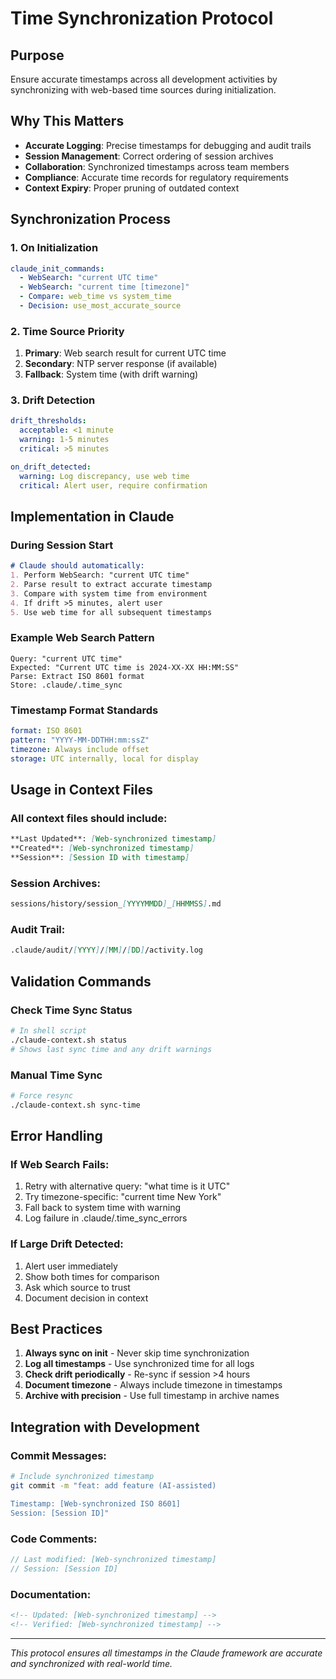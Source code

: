 # Time Synchronization Protocol

## Purpose
Ensure accurate timestamps across all development activities by synchronizing with web-based time sources during initialization.

## Why This Matters
- **Accurate Logging**: Precise timestamps for debugging and audit trails
- **Session Management**: Correct ordering of session archives
- **Collaboration**: Synchronized timestamps across team members
- **Compliance**: Accurate time records for regulatory requirements
- **Context Expiry**: Proper pruning of outdated context

## Synchronization Process

### 1. On Initialization
```yaml
claude_init_commands:
  - WebSearch: "current UTC time"
  - WebSearch: "current time [timezone]"
  - Compare: web_time vs system_time
  - Decision: use_most_accurate_source
```

### 2. Time Source Priority
1. **Primary**: Web search result for current UTC time
2. **Secondary**: NTP server response (if available)
3. **Fallback**: System time (with drift warning)

### 3. Drift Detection
```yaml
drift_thresholds:
  acceptable: <1 minute
  warning: 1-5 minutes
  critical: >5 minutes

on_drift_detected:
  warning: Log discrepancy, use web time
  critical: Alert user, require confirmation
```

## Implementation in Claude

### During Session Start
```markdown
# Claude should automatically:
1. Perform WebSearch: "current UTC time"
2. Parse result to extract accurate timestamp
3. Compare with system time from environment
4. If drift >5 minutes, alert user
5. Use web time for all subsequent timestamps
```

### Example Web Search Pattern
```
Query: "current UTC time"
Expected: "Current UTC time is 2024-XX-XX HH:MM:SS"
Parse: Extract ISO 8601 format
Store: .claude/.time_sync
```

### Timestamp Format Standards
```yaml
format: ISO 8601
pattern: "YYYY-MM-DDTHH:mm:ssZ"
timezone: Always include offset
storage: UTC internally, local for display
```

## Usage in Context Files

### All context files should include:
```markdown
**Last Updated**: [Web-synchronized timestamp]
**Created**: [Web-synchronized timestamp]
**Session**: [Session ID with timestamp]
```

### Session Archives:
```markdown
sessions/history/session_[YYYYMMDD]_[HHMMSS].md
```

### Audit Trail:
```markdown
.claude/audit/[YYYY]/[MM]/[DD]/activity.log
```

## Validation Commands

### Check Time Sync Status
```bash
# In shell script
./claude-context.sh status
# Shows last sync time and any drift warnings
```

### Manual Time Sync
```bash
# Force resync
./claude-context.sh sync-time
```

## Error Handling

### If Web Search Fails:
1. Retry with alternative query: "what time is it UTC"
2. Try timezone-specific: "current time New York"
3. Fall back to system time with warning
4. Log failure in .claude/.time_sync_errors

### If Large Drift Detected:
1. Alert user immediately
2. Show both times for comparison
3. Ask which source to trust
4. Document decision in context

## Best Practices

1. **Always sync on init** - Never skip time synchronization
2. **Log all timestamps** - Use synchronized time for all logs
3. **Check drift periodically** - Re-sync if session >4 hours
4. **Document timezone** - Always include timezone in timestamps
5. **Archive with precision** - Use full timestamp in archive names

## Integration with Development

### Commit Messages:
```bash
# Include synchronized timestamp
git commit -m "feat: add feature (AI-assisted)

Timestamp: [Web-synchronized ISO 8601]
Session: [Session ID]"
```

### Code Comments:
```javascript
// Last modified: [Web-synchronized timestamp]
// Session: [Session ID]
```

### Documentation:
```markdown
<!-- Updated: [Web-synchronized timestamp] -->
<!-- Verified: [Web-synchronized timestamp] -->
```

---

*This protocol ensures all timestamps in the Claude framework are accurate and synchronized with real-world time.*